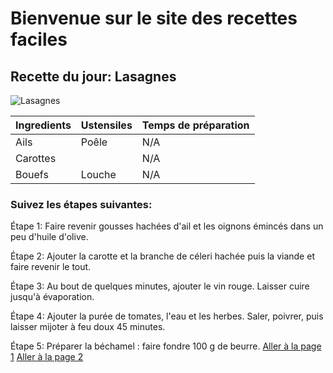 # Bienvenue sur le site des recettes faciles

## Recette du jour: Lasagnes
![Lasagnes](https://www.galbani.fr/wp-content/uploads/2017/07/shutterstock_142426168.jpg)

| Ingredients        | Ustensiles  | Temps de préparation       |
|------------|------|-------------|
| Ails      | Poêle   |     N/A   |
| Carottes        |  | N/A      |
| Bouefs    | Louche    | N/A   |

### Suivez les étapes suivantes:
Étape 1: Faire revenir gousses hachées d'ail et les oignons émincés dans un peu d'huile d'olive.

Étape 2: Ajouter la carotte et la branche de céleri hachée puis la viande et faire revenir le tout.

Étape 3: Au bout de quelques minutes, ajouter le vin rouge. Laisser cuire jusqu'à évaporation.

Étape 4: Ajouter la purée de tomates, l'eau et les herbes. Saler, poivrer, puis laisser mijoter à feu doux 45 minutes.

Étape 5: Préparer la béchamel : faire fondre 100 g de beurre.
[Aller à la page 1](page1.md)
[Aller à la page 2](page2.md)

